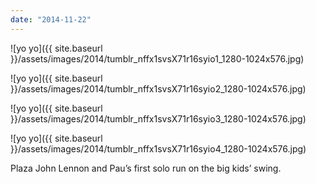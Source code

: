 ```yaml
---
date: "2014-11-22"
---
```


![yo yo]({{ site.baseurl }}/assets/images/2014/tumblr_nffx1svsX71r16syio1_1280-1024x576.jpg)

![yo yo]({{ site.baseurl }}/assets/images/2014/tumblr_nffx1svsX71r16syio2_1280-1024x576.jpg)

![yo yo]({{ site.baseurl }}/assets/images/2014/tumblr_nffx1svsX71r16syio3_1280-1024x576.jpg)

![yo yo]({{ site.baseurl }}/assets/images/2014/tumblr_nffx1svsX71r16syio4_1280-1024x576.jpg)

Plaza John Lennon and Pau’s first solo run on the big kids’ swing.
